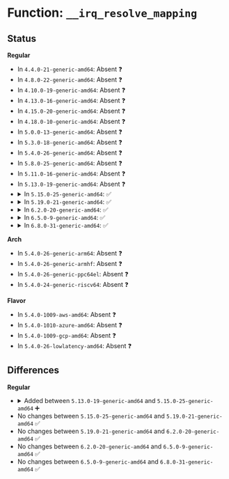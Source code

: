 # Function: <code>__irq_resolve_mapping</code>

## Status
<b>Regular</b>
<ul>
<li>
In <code>4.4.0-21-generic-amd64</code>: Absent ❓
</li>
<li>
In <code>4.8.0-22-generic-amd64</code>: Absent ❓
</li>
<li>
In <code>4.10.0-19-generic-amd64</code>: Absent ❓
</li>
<li>
In <code>4.13.0-16-generic-amd64</code>: Absent ❓
</li>
<li>
In <code>4.15.0-20-generic-amd64</code>: Absent ❓
</li>
<li>
In <code>4.18.0-10-generic-amd64</code>: Absent ❓
</li>
<li>
In <code>5.0.0-13-generic-amd64</code>: Absent ❓
</li>
<li>
In <code>5.3.0-18-generic-amd64</code>: Absent ❓
</li>
<li>
In <code>5.4.0-26-generic-amd64</code>: Absent ❓
</li>
<li>
In <code>5.8.0-25-generic-amd64</code>: Absent ❓
</li>
<li>
In <code>5.11.0-16-generic-amd64</code>: Absent ❓
</li>
<li>
In <code>5.13.0-19-generic-amd64</code>: Absent ❓
</li>
<li>
<details>
<summary>In <code>5.15.0-25-generic-amd64</code>: ✅</summary>

```c
struct irq_desc * __irq_resolve_mapping(struct irq_domain * domain, irq_hw_number_t hwirq, unsigned int * irq)
```

```json
{
  "name": "__irq_resolve_mapping",
  "collision_type": "Unique Global",
  "inline_type": "No",
  "funcs": [
    {
      "addr": 18446744071580180192,
      "name": "__irq_resolve_mapping",
      "external": true,
      "loc": "kernel/irq/irqdomain.c:895",
      "file": "kernel/irq/irqdomain.c",
      "inline": "seen, unknown",
      "caller_inline": [],
      "caller_func": [
        "arch/x86/kernel/apic/io_apic.c:mp_irqdomain_alloc",
        "arch/x86/kernel/apic/io_apic.c:mp_map_pin_to_irq",
        "arch/x86/kernel/apic/io_apic.c:mp_map_pin_to_irq",
        "kernel/irq/irqdesc.c:generic_handle_domain_irq",
        "kernel/irq/irqdomain.c:irq_create_fwspec_mapping",
        "kernel/irq/irqdomain.c:irq_create_mapping_affinity",
        "kernel/irq/msi.c:msi_domain_alloc",
        "drivers/pinctrl/pinctrl-sx150x.c:sx150x_irq_thread_fn",
        "drivers/pinctrl/intel/pinctrl-intel.c:intel_gpio_community_irq_handler",
        "drivers/gpio/gpiolib.c:gpiochip_irqchip_remove",
        "drivers/gpio/gpio-crystalcove.c:crystalcove_gpio_irq_handler",
        "drivers/base/regmap/regmap-irq.c:regmap_irq_thread",
        "drivers/mfd/wm831x-irq.c:wm831x_irq_thread",
        "drivers/mfd/wm831x-irq.c:wm831x_irq_thread",
        "drivers/mfd/wm831x-irq.c:wm831x_irq_thread",
        "drivers/mfd/wm831x-irq.c:wm831x_irq_thread",
        "drivers/mfd/wm831x-irq.c:wm831x_irq_thread",
        "drivers/mfd/twl6030-irq.c:twl6030_mmc_card_detect_config",
        "drivers/mfd/lp8788-irq.c:lp8788_irq_handler",
        "drivers/mfd/max8997-irq.c:max8997_irq_thread",
        "drivers/mfd/max8998-irq.c:max8998_irq_thread",
        "drivers/mfd/tps6586x.c:tps6586x_irq",
        "drivers/mfd/tps6586x.c:tps6586x_irq",
        "drivers/i2c/i2c-core-base.c:i2c_del_adapter",
        "drivers/i2c/i2c-core-base.c:i2c_handle_smbus_host_notify"
      ]
    }
  ],
  "symbols": [
    {
      "addr": 18446744071580180192,
      "name": "__irq_resolve_mapping",
      "section": ".text",
      "bind": "STB_GLOBAL",
      "size": 101
    }
  ]
}
```
</details>
</li>
<li>
<details>
<summary>In <code>5.19.0-21-generic-amd64</code>: ✅</summary>

```c
struct irq_desc * __irq_resolve_mapping(struct irq_domain * domain, irq_hw_number_t hwirq, unsigned int * irq)
```

```json
{
  "name": "__irq_resolve_mapping",
  "collision_type": "Unique Global",
  "inline_type": "No",
  "funcs": [
    {
      "addr": 18446744071580328224,
      "name": "__irq_resolve_mapping",
      "external": true,
      "loc": "kernel/irq/irqdomain.c:895",
      "file": "kernel/irq/irqdomain.c",
      "inline": "seen, unknown",
      "caller_inline": [],
      "caller_func": [
        "arch/x86/kernel/apic/io_apic.c:mp_irqdomain_alloc",
        "arch/x86/kernel/apic/io_apic.c:mp_map_pin_to_irq",
        "arch/x86/kernel/apic/io_apic.c:mp_map_pin_to_irq",
        "kernel/irq/irqdesc.c:generic_handle_domain_nmi",
        "kernel/irq/irqdesc.c:generic_handle_domain_irq",
        "kernel/irq/irqdomain.c:irq_create_fwspec_mapping",
        "kernel/irq/irqdomain.c:irq_create_mapping_affinity",
        "kernel/irq/irq_sim.c:irq_sim_handle_irq",
        "kernel/irq/msi.c:msi_domain_alloc",
        "drivers/pinctrl/pinctrl-sx150x.c:sx150x_irq_thread_fn",
        "drivers/pinctrl/intel/pinctrl-intel.c:intel_gpio_community_irq_handler",
        "drivers/gpio/gpiolib.c:gpiochip_irqchip_remove",
        "drivers/gpio/gpio-crystalcove.c:crystalcove_gpio_irq_handler",
        "drivers/base/regmap/regmap-irq.c:regmap_irq_thread",
        "drivers/mfd/wm831x-irq.c:wm831x_irq_thread",
        "drivers/mfd/wm831x-irq.c:wm831x_irq_thread",
        "drivers/mfd/wm831x-irq.c:wm831x_irq_thread",
        "drivers/mfd/wm831x-irq.c:wm831x_irq_thread",
        "drivers/mfd/wm831x-irq.c:wm831x_irq_thread",
        "drivers/mfd/twl6030-irq.c:twl6030_mmc_card_detect_config",
        "drivers/mfd/lp8788-irq.c:lp8788_irq_handler",
        "drivers/mfd/max8997-irq.c:max8997_irq_thread",
        "drivers/mfd/max8998-irq.c:max8998_irq_thread",
        "drivers/mfd/tps6586x.c:tps6586x_irq",
        "drivers/mfd/tps6586x.c:tps6586x_irq",
        "drivers/i2c/i2c-core-base.c:i2c_del_adapter",
        "drivers/i2c/i2c-core-base.c:i2c_handle_smbus_host_notify"
      ]
    }
  ],
  "symbols": [
    {
      "addr": 18446744071580328224,
      "name": "__irq_resolve_mapping",
      "section": ".text",
      "bind": "STB_GLOBAL",
      "size": 130
    }
  ]
}
```
</details>
</li>
<li>
<details>
<summary>In <code>6.2.0-20-generic-amd64</code>: ✅</summary>

```c
struct irq_desc * __irq_resolve_mapping(struct irq_domain * domain, irq_hw_number_t hwirq, unsigned int * irq)
```

```json
{
  "name": "__irq_resolve_mapping",
  "collision_type": "Unique Global",
  "inline_type": "No",
  "funcs": [
    {
      "addr": 18446744071580543920,
      "name": "__irq_resolve_mapping",
      "external": true,
      "loc": "kernel/irq/irqdomain.c:952",
      "file": "kernel/irq/irqdomain.c",
      "inline": "seen, unknown",
      "caller_inline": [],
      "caller_func": [
        "arch/x86/kernel/apic/io_apic.c:mp_irqdomain_alloc",
        "arch/x86/kernel/apic/io_apic.c:mp_map_pin_to_irq",
        "arch/x86/kernel/apic/io_apic.c:mp_map_pin_to_irq",
        "kernel/irq/irqdesc.c:generic_handle_domain_nmi",
        "kernel/irq/irqdesc.c:generic_handle_domain_irq_safe",
        "kernel/irq/irqdesc.c:generic_handle_domain_irq",
        "kernel/irq/generic-chip.c:irq_gc_get_irq_data",
        "kernel/irq/irqdomain.c:irq_create_fwspec_mapping",
        "kernel/irq/irqdomain.c:irq_create_mapping_affinity",
        "kernel/irq/irq_sim.c:irq_sim_handle_irq",
        "kernel/irq/msi.c:msi_domain_alloc",
        "drivers/pinctrl/pinctrl-sx150x.c:sx150x_irq_thread_fn",
        "drivers/pinctrl/intel/pinctrl-intel.c:intel_gpio_community_irq_handler",
        "drivers/gpio/gpiolib.c:gpiochip_irqchip_remove",
        "drivers/gpio/gpio-crystalcove.c:crystalcove_gpio_irq_handler",
        "drivers/base/regmap/regmap-irq.c:regmap_irq_thread",
        "drivers/mfd/wm831x-irq.c:wm831x_irq_thread",
        "drivers/mfd/wm831x-irq.c:wm831x_irq_thread",
        "drivers/mfd/wm831x-irq.c:wm831x_irq_thread",
        "drivers/mfd/wm831x-irq.c:wm831x_irq_thread",
        "drivers/mfd/wm831x-irq.c:wm831x_irq_thread",
        "drivers/mfd/twl6030-irq.c:twl6030_mmc_card_detect_config",
        "drivers/mfd/lp8788-irq.c:lp8788_irq_handler",
        "drivers/mfd/max8997-irq.c:max8997_irq_thread",
        "drivers/mfd/max8998-irq.c:max8998_irq_thread",
        "drivers/mfd/tps6586x.c:tps6586x_irq",
        "drivers/i2c/i2c-core-base.c:i2c_del_adapter",
        "drivers/i2c/i2c-core-base.c:i2c_handle_smbus_host_notify"
      ]
    }
  ],
  "symbols": [
    {
      "addr": 18446744071580543920,
      "name": "__irq_resolve_mapping",
      "section": ".text",
      "bind": "STB_GLOBAL",
      "size": 130
    }
  ]
}
```
</details>
</li>
<li>
<details>
<summary>In <code>6.5.0-9-generic-amd64</code>: ✅</summary>

```c
struct irq_desc * __irq_resolve_mapping(struct irq_domain * domain, irq_hw_number_t hwirq, unsigned int * irq)
```

```json
{
  "name": "__irq_resolve_mapping",
  "collision_type": "Unique Global",
  "inline_type": "No",
  "funcs": [
    {
      "addr": 18446744071580617376,
      "name": "__irq_resolve_mapping",
      "external": true,
      "loc": "kernel/irq/irqdomain.c:933",
      "file": "kernel/irq/irqdomain.c",
      "inline": "seen, unknown",
      "caller_inline": [],
      "caller_func": [
        "arch/x86/kernel/apic/io_apic.c:mp_irqdomain_alloc",
        "arch/x86/kernel/apic/io_apic.c:mp_map_pin_to_irq",
        "arch/x86/kernel/apic/io_apic.c:mp_map_pin_to_irq",
        "kernel/irq/irqdesc.c:generic_handle_domain_nmi",
        "kernel/irq/irqdesc.c:generic_handle_domain_irq_safe",
        "kernel/irq/irqdesc.c:generic_handle_domain_irq",
        "kernel/irq/generic-chip.c:irq_gc_get_irq_data",
        "kernel/irq/irqdomain.c:irq_create_fwspec_mapping",
        "kernel/irq/irqdomain.c:irq_create_mapping_affinity",
        "kernel/irq/irq_sim.c:irq_sim_handle_irq",
        "kernel/irq/msi.c:msi_domain_alloc",
        "drivers/pinctrl/pinctrl-sx150x.c:sx150x_irq_thread_fn",
        "drivers/gpio/gpiolib.c:gpiochip_irqchip_remove",
        "drivers/gpio/gpio-crystalcove.c:crystalcove_gpio_irq_handler",
        "drivers/base/regmap/regmap-irq.c:regmap_irq_thread",
        "drivers/mfd/wm831x-irq.c:wm831x_irq_thread",
        "drivers/mfd/wm831x-irq.c:wm831x_irq_thread",
        "drivers/mfd/wm831x-irq.c:wm831x_irq_thread",
        "drivers/mfd/wm831x-irq.c:wm831x_irq_thread",
        "drivers/mfd/wm831x-irq.c:wm831x_irq_thread",
        "drivers/mfd/twl6030-irq.c:twl6030_mmc_card_detect_config",
        "drivers/mfd/lp8788-irq.c:lp8788_irq_handler",
        "drivers/mfd/max8997-irq.c:max8997_irq_thread",
        "drivers/mfd/max8998-irq.c:max8998_irq_thread",
        "drivers/mfd/tps6586x.c:tps6586x_irq",
        "drivers/i2c/i2c-core-base.c:i2c_del_adapter",
        "drivers/i2c/i2c-core-base.c:i2c_handle_smbus_host_notify"
      ]
    }
  ],
  "symbols": [
    {
      "addr": 18446744071580617376,
      "name": "__irq_resolve_mapping",
      "section": ".text",
      "bind": "STB_GLOBAL",
      "size": 135
    }
  ]
}
```
</details>
</li>
<li>
<details>
<summary>In <code>6.8.0-31-generic-amd64</code>: ✅</summary>

```c
struct irq_desc * __irq_resolve_mapping(struct irq_domain * domain, irq_hw_number_t hwirq, unsigned int * irq)
```

```json
{
  "name": "__irq_resolve_mapping",
  "collision_type": "Unique Global",
  "inline_type": "No",
  "funcs": [
    {
      "addr": 18446744071580682272,
      "name": "__irq_resolve_mapping",
      "external": true,
      "loc": "kernel/irq/irqdomain.c:933",
      "file": "kernel/irq/irqdomain.c",
      "inline": "seen, unknown",
      "caller_inline": [],
      "caller_func": [
        "arch/x86/kernel/apic/io_apic.c:mp_irqdomain_alloc",
        "arch/x86/kernel/apic/io_apic.c:mp_map_pin_to_irq",
        "arch/x86/kernel/apic/io_apic.c:mp_map_pin_to_irq",
        "kernel/irq/irqdesc.c:generic_handle_domain_nmi",
        "kernel/irq/irqdesc.c:generic_handle_domain_irq_safe",
        "kernel/irq/irqdesc.c:generic_handle_domain_irq",
        "kernel/irq/generic-chip.c:irq_gc_get_irq_data",
        "kernel/irq/generic-chip.c:irq_remove_generic_chip",
        "kernel/irq/irqdomain.c:irq_create_fwspec_mapping",
        "kernel/irq/irqdomain.c:irq_create_mapping_affinity",
        "kernel/irq/irq_sim.c:irq_sim_handle_irq",
        "kernel/irq/msi.c:msi_domain_alloc",
        "drivers/pinctrl/pinctrl-sx150x.c:sx150x_irq_thread_fn",
        "drivers/gpio/gpiolib.c:gpiochip_irqchip_remove",
        "drivers/gpio/gpio-crystalcove.c:crystalcove_gpio_irq_handler",
        "drivers/base/regmap/regmap-irq.c:regmap_irq_thread",
        "drivers/mfd/wm831x-irq.c:wm831x_irq_thread",
        "drivers/mfd/wm831x-irq.c:wm831x_irq_thread",
        "drivers/mfd/wm831x-irq.c:wm831x_irq_thread",
        "drivers/mfd/wm831x-irq.c:wm831x_irq_thread",
        "drivers/mfd/wm831x-irq.c:wm831x_irq_thread",
        "drivers/mfd/twl6030-irq.c:twl6030_mmc_card_detect_config",
        "drivers/mfd/lp8788-irq.c:lp8788_irq_handler",
        "drivers/mfd/max8997-irq.c:max8997_irq_thread",
        "drivers/mfd/max8998-irq.c:max8998_irq_thread",
        "drivers/mfd/tps6586x.c:tps6586x_irq",
        "drivers/i2c/i2c-core-base.c:i2c_del_adapter",
        "drivers/i2c/i2c-core-base.c:i2c_handle_smbus_host_notify"
      ]
    }
  ],
  "symbols": [
    {
      "addr": 18446744071580682272,
      "name": "__irq_resolve_mapping",
      "section": ".text",
      "bind": "STB_GLOBAL",
      "size": 135
    }
  ]
}
```
</details>
</li>
</ul>
<b>Arch</b>
<ul>
<li>
In <code>5.4.0-26-generic-arm64</code>: Absent ❓
</li>
<li>
In <code>5.4.0-26-generic-armhf</code>: Absent ❓
</li>
<li>
In <code>5.4.0-26-generic-ppc64el</code>: Absent ❓
</li>
<li>
In <code>5.4.0-24-generic-riscv64</code>: Absent ❓
</li>
</ul>
<b>Flavor</b>
<ul>
<li>
In <code>5.4.0-1009-aws-amd64</code>: Absent ❓
</li>
<li>
In <code>5.4.0-1010-azure-amd64</code>: Absent ❓
</li>
<li>
In <code>5.4.0-1009-gcp-amd64</code>: Absent ❓
</li>
<li>
In <code>5.4.0-26-lowlatency-amd64</code>: Absent ❓
</li>
</ul>

## Differences
<b>Regular</b>
<ul>
<li>
<details>
<summary>Added between <code>5.13.0-19-generic-amd64</code> and <code>5.15.0-25-generic-amd64</code> ➕</summary>

```c
struct irq_desc * __irq_resolve_mapping(struct irq_domain * domain, irq_hw_number_t hwirq, unsigned int * irq)
```
</details>
</li>
<li>
No changes between <code>5.15.0-25-generic-amd64</code> and <code>5.19.0-21-generic-amd64</code> ✅
</li>
<li>
No changes between <code>5.19.0-21-generic-amd64</code> and <code>6.2.0-20-generic-amd64</code> ✅
</li>
<li>
No changes between <code>6.2.0-20-generic-amd64</code> and <code>6.5.0-9-generic-amd64</code> ✅
</li>
<li>
No changes between <code>6.5.0-9-generic-amd64</code> and <code>6.8.0-31-generic-amd64</code> ✅
</li>
</ul>
